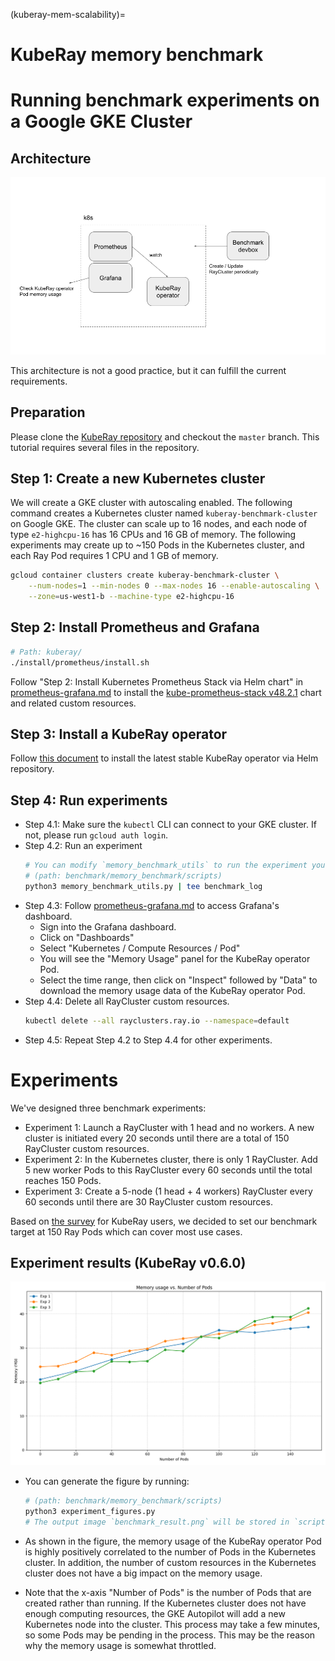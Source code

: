 (kuberay-mem-scalability)=

# KubeRay memory benchmark

# Running benchmark experiments on a Google GKE Cluster

## Architecture

![benchmark architecture](../images/benchmark_architecture.png)

This architecture is not a good practice, but it can fulfill the current requirements.

## Preparation

Please clone the [KubeRay repository](https://github.com/ray-project/kuberay) and checkout the `master` branch.
This tutorial requires several files in the repository.

## Step 1: Create a new Kubernetes cluster

We will create a GKE cluster with autoscaling enabled.
The following command creates a Kubernetes cluster named `kuberay-benchmark-cluster` on Google GKE.
The cluster can scale up to 16 nodes, and each node of type `e2-highcpu-16` has 16 CPUs and 16 GB of memory.
The following experiments may create up to ~150 Pods in the Kubernetes cluster, and each Ray Pod requires 1 CPU and 1 GB of memory.

```sh
gcloud container clusters create kuberay-benchmark-cluster \
    --num-nodes=1 --min-nodes 0 --max-nodes 16 --enable-autoscaling \
    --zone=us-west1-b --machine-type e2-highcpu-16
```

## Step 2: Install Prometheus and Grafana

```sh
# Path: kuberay/
./install/prometheus/install.sh
```

Follow "Step 2: Install Kubernetes Prometheus Stack via Helm chart" in [prometheus-grafana.md](https://github.com/ray-project/kuberay/blob/master/docs/guidance/prometheus-grafana.md#step-2-install-kubernetes-prometheus-stack-via-helm-chart) to install the [kube-prometheus-stack v48.2.1](https://github.com/prometheus-community/helm-charts/tree/kube-prometheus-stack-48.2.1/charts/kube-prometheus-stack) chart and related custom resources.

## Step 3: Install a KubeRay operator

Follow [this document](https://github.com/ray-project/kuberay/blob/master/helm-chart/kuberay-operator/README.md) to install the latest stable KubeRay operator via Helm repository.

## Step 4: Run experiments

* Step 4.1: Make sure the `kubectl` CLI can connect to your GKE cluster. If not, please run `gcloud auth login`.
* Step 4.2: Run an experiment
  ```sh
  # You can modify `memory_benchmark_utils` to run the experiment you want to run.
  # (path: benchmark/memory_benchmark/scripts)
  python3 memory_benchmark_utils.py | tee benchmark_log
  ```
* Step 4.3: Follow [prometheus-grafana.md](https://github.com/ray-project/kuberay/blob/master/docs/guidance/prometheus-grafana.md#step-2-install-kubernetes-prometheus-stack-via-helm-chart) to access Grafana's dashboard.
  * Sign into the Grafana dashboard.
  * Click on "Dashboards"
  * Select "Kubernetes / Compute Resources / Pod"
  * You will see the "Memory Usage" panel for the KubeRay operator Pod.
  * Select the time range, then click on "Inspect" followed by "Data" to download the memory usage data of the KubeRay operator Pod.
* Step 4.4: Delete all RayCluster custom resources.
  ```sh
  kubectl delete --all rayclusters.ray.io --namespace=default
  ```
* Step 4.5: Repeat Step 4.2 to Step 4.4 for other experiments.

# Experiments

We've designed three benchmark experiments:

* Experiment 1: Launch a RayCluster with 1 head and no workers. A new cluster is initiated every 20 seconds until there are a total of 150 RayCluster custom resources.
* Experiment 2: In the Kubernetes cluster, there is only 1 RayCluster. Add 5 new worker Pods to this RayCluster every 60 seconds until the total reaches 150 Pods.
* Experiment 3: Create a 5-node (1 head + 4 workers) RayCluster every 60 seconds until there are 30 RayCluster custom resources.

Based on [the survey](https://forms.gle/KtMLzjXcKoeSTj359) for KubeRay users, we decided to set our benchmark target at 150 Ray Pods which can cover most use cases.

## Experiment results (KubeRay v0.6.0)

![benchmark result](../images/benchmark_result.png)

* You can generate the figure by running:
  ```sh
  # (path: benchmark/memory_benchmark/scripts)
  python3 experiment_figures.py
  # The output image `benchmark_result.png` will be stored in `scripts/`.
  ```

* As shown in the figure, the memory usage of the KubeRay operator Pod is highly positively correlated to the number of Pods in the Kubernetes cluster.
In addition, the number of custom resources in the Kubernetes cluster does not have a big impact on the memory usage.
* Note that the x-axis "Number of Pods" is the number of Pods that are created rather than running.
If the Kubernetes cluster does not have enough computing resources, the GKE Autopilot will add a new Kubernetes node into the cluster.
This process may take a few minutes, so some Pods may be pending in the process.
This may be the reason why the memory usage is somewhat throttled.